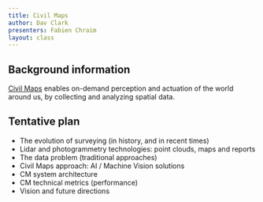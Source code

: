 ```yaml
---
title: Civil Maps
author: Dav Clark
presenters: Fabien Chraim
layout: class
---
```


## Background information

[Civil Maps](https://civilmaps.com/) enables on-demand perception and actuation
of the world around us, by collecting and analyzing spatial data.

## Tentative plan

 - The evolution of surveying (in history, and in recent times)
 - Lidar and photogrammetry technologies: point clouds, maps and reports
 - The data problem (traditional approaches)
 - Civil Maps approach: AI / Machine Vision solutions
 - CM system architecture
 - CM technical metrics (performance)
 - Vision and future directions
